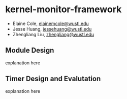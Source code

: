 # kernel-monitor-framework

- Elaine Cole, elainemcole@wustl.edu 
- Jesse Huang, jessehuang@wustl.edu 
- Zhengliang Liu, zhengliang@wustl.edu

## Module Design 
explanation here

## Timer Design and Evalutation 
explanation here 
